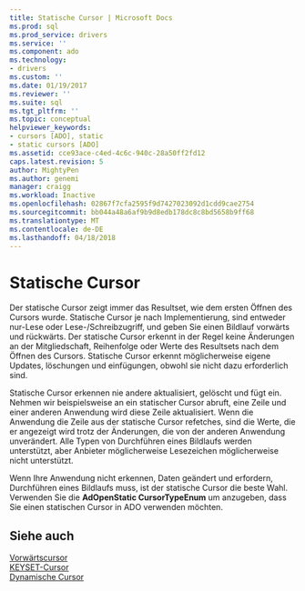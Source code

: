 ```yaml
---
title: Statische Cursor | Microsoft Docs
ms.prod: sql
ms.prod_service: drivers
ms.service: ''
ms.component: ado
ms.technology:
- drivers
ms.custom: ''
ms.date: 01/19/2017
ms.reviewer: ''
ms.suite: sql
ms.tgt_pltfrm: ''
ms.topic: conceptual
helpviewer_keywords:
- cursors [ADO], static
- static cursors [ADO]
ms.assetid: cce93ace-c4ed-4c6c-940c-28a50ff2fd12
caps.latest.revision: 5
author: MightyPen
ms.author: genemi
manager: craigg
ms.workload: Inactive
ms.openlocfilehash: 02867f7cfa2595f9d7427023092d1cdd9cae2754
ms.sourcegitcommit: bb044a48a6af9b9d8edb178dc8c8bd5658b9ff68
ms.translationtype: MT
ms.contentlocale: de-DE
ms.lasthandoff: 04/18/2018
---
```

# <a name="static-cursors"></a>Statische Cursor
Der statische Cursor zeigt immer das Resultset, wie dem ersten Öffnen des Cursors wurde. Statische Cursor je nach Implementierung, sind entweder nur-Lese oder Lese-/Schreibzugriff, und geben Sie einen Bildlauf vorwärts und rückwärts. Der statische Cursor erkennt in der Regel keine Änderungen an der Mitgliedschaft, Reihenfolge oder Werte des Resultsets nach dem Öffnen des Cursors. Statische Cursor erkennt möglicherweise eigene Updates, löschungen und einfügungen, obwohl sie nicht dazu erforderlich sind.  
  
 Statische Cursor erkennen nie andere aktualisiert, gelöscht und fügt ein. Nehmen wir beispielsweise an ein statischer Cursor abruft, eine Zeile und einer anderen Anwendung wird diese Zeile aktualisiert. Wenn die Anwendung die Zeile aus der statische Cursor refetches, sind die Werte, die er angezeigt wird trotz der Änderungen, die von der anderen Anwendung unverändert. Alle Typen von Durchführen eines Bildlaufs werden unterstützt, aber Anbieter möglicherweise Lesezeichen möglicherweise nicht unterstützt.  
  
 Wenn Ihre Anwendung nicht erkennen, Daten geändert und erfordern, Durchführen eines Bildlaufs muss, ist der statische Cursor die beste Wahl. Verwenden Sie die **AdOpenStatic CursorTypeEnum** um anzugeben, dass Sie einen statischen Cursor in ADO verwenden möchten.  
  
## <a name="see-also"></a>Siehe auch  
 [Vorwärtscursor](../../../ado/guide/data/forward-only-cursors.md)   
 [KEYSET-Cursor](../../../ado/guide/data/keyset-cursors.md)   
 [Dynamische Cursor](../../../ado/guide/data/dynamic-cursors.md)
